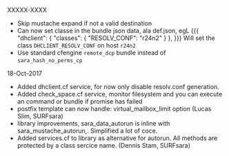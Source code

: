 XXXXX-XXXX
  * Skip mustache expand if not a valid destination
  * Can now set classe in the bundle json data, ala def.json, egL
{{{
        "dhclient": {
            "classes": { 
                "RESOLV_CONF": "r24n2"
            }
        },
}}}
Will set the class `DHCLIENT_RESOLV_CONF` on host `r24n2`
 * Use standard cfengine `remote_dcp` bundle instead of `sara_hash_no_perms_cp`


18-Oct-2017
  * Added dhclient.cf service,  for now only disable resolv.conf generation.
  * Added check\_space.cf service, monitor filesystem and you can execute an command or bundle if promise has failed
  * postfix template can now handle: virtual\_mailbox\_limit  option (Lucas Slim, SURFsara)
  * library improvements, sara\_data\_autorun is inline with sara\_mustache\_autorun,. Simplified a lot of coce.
  * Added services.cf to library as alternative for autorun. All methods are protected by a class sercice name. (Dennis Stam, SURFsara)
 
